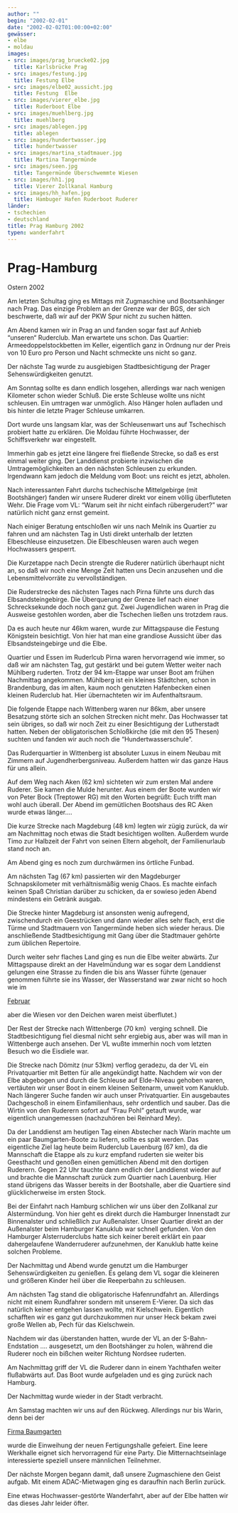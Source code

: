 ```yaml
---
author: ""
begin: "2002-02-01"
date: "2002-02-02T01:00:00+02:00"
gewässer:
- elbe
- moldau
images:
- src: images/prag_bruecke02.jpg
  title: Karlsbrücke Prag
- src: images/festung.jpg
  title: Festung Elbe
- src: images/elbe02_aussicht.jpg
  title: Festung  Elbe
- src: images/vierer_elbe.jpg
  title: Ruderboot Elbe
- src: images/muehlberg.jpg
  title: muehlberg
- src: images/ablegen.jpg
  title: ablegen
- src: images/hundertwasser.jpg
  title: hundertwasser
- src: images/martina_stadtmauer.jpg
  title: Martina Tangermünde
- src: images/seen.jpg
  title: Tangermünde Überschwemmte Wiesen
- src: images/hh1.jpg
  title: Vierer Zollkanal Hamburg
- src: images/hh_hafen.jpg
  title: Hambuger Hafen Ruderboot Ruderer
länder:
- tschechien
- deutschland
title: Prag Hamburg 2002
typen: wanderfahrt
---
```




# Prag-Hamburg


Ostern 2002

Am letzten Schultag ging es Mittags mit Zugmaschine und Bootsanhänger nach Prag. Das einzige Problem an der Grenze war der BGS, der sich beschwerte, daß wir auf der PKW Spur nicht zu suchen hätten.

Am Abend kamen wir in Prag an und fanden sogar fast auf Anhieb “unseren“ Ruderclub. Man erwartete uns schon. Das Quartier: Armeedoppelstockbetten im Keller, eigentlich ganz in Ordnung nur der Preis von 10 Euro pro Person und Nacht schmeckte uns nicht so ganz.

Der nächste Tag wurde zu ausgiebigen Stadtbesichtigung der Prager Sehenswürdigkeiten genutzt.

Am Sonntag sollte es dann endlich losgehen, allerdings war nach wenigen Kilometer schon wieder Schluß. Die erste Schleuse wollte uns nicht schleusen. Ein umtragen war unmöglich. Also Hänger holen aufladen und bis hinter die letzte Prager Schleuse umkarren.

Dort wurde uns langsam klar, was der Schleusenwart uns auf Tschechisch probiert hatte zu erklären. Die Moldau führte Hochwasser, der Schiffsverkehr war eingestellt.

Immerhin gab es jetzt eine längere frei fließende Strecke, so daß es erst einmal weiter ging. Der Landdienst probierte inzwischen die Umtragemöglichkeiten an den nächsten Schleusen zu erkunden. Irgendwann kam jedoch die Meldung vom Boot: uns reicht es jetzt, abholen.

Nach interessanten Fahrt durchs tschechische Mittelgebirge (mit Bootshänger) fanden wir unsere Ruderer direkt vor einem völlig überfluteten Wehr. Die Frage vom VL: “Warum seit ihr nicht einfach rübergerudert?” war natürlich nicht ganz ernst gemeint.

Nach einiger Beratung entschloßen wir uns nach Melnik ins Quartier zu fahren und am nächsten Tag in Usti direkt unterhalb der letzten Elbeschleuse einzusetzen. Die Elbeschleusen waren auch wegen Hochwassers gesperrt.

Die Kurzetappe nach Decin strengte die Ruderer natürlich überhaupt nicht an, so daß wir noch eine Menge Zeit hatten uns Decin anzusehen und die Lebensmittelvorräte zu vervollständigen.

Die Ruderstrecke des nächsten Tages nach Pirna führte uns durch das Elbsandsteingebirge. Die Überquerung der Grenze lief nach einer Schrecksekunde doch noch ganz gut. Zwei Jugendlichen waren in Prag die Ausweise gestohlen worden, aber die Tschechen ließen uns trotzdem raus.

Da es auch heute nur 46km waren, wurde zur Mittagspause die Festung Königstein besichtigt. Von hier hat man eine grandiose Aussicht über das Elbsandsteingebirge und die Elbe.

Quartier und Essen im Ruderlcub Pirna waren hervorragend wie immer, so daß wir am nächsten Tag, gut gestärkt und bei gutem Wetter weiter nach Mühlberg ruderten. Trotz der 94 km-Etappe war unser Boot am frühen Nachmittag angekommen. Mühlberg ist ein kleines Städtchen, schon in Brandenburg, das im alten, kaum noch genutzten Hafenbecken einen kleinen Ruderclub hat. Hier übernachteten wir im Aufenthaltsraum.

Die folgende Etappe nach Wittenberg waren nur 86km, aber unsere Besatzung störte sich an solchen Strecken nicht mehr. Das Hochwasser tat sein übriges, so daß wir noch Zeit zu einer Besichtigung der Lutherstadt hatten. Neben der obligatorischen Schloßkirche (die mit den 95 Thesen) suchten und fanden wir auch noch die “Hundertwasserschule”.

Das Ruderquartier in Wittenberg ist absoluter Luxus in einem Neubau mit Zimmern auf Jugendherbergsniveau. Außerdem hatten wir das ganze Haus für uns allein.

Auf dem Weg nach Aken (62 km) sichteten wir zum ersten Mal andere Ruderer. Sie kamen die Mulde herunter. Aus einem der Boote wurden wir von Peter Bock (Treptower RG) mit den Worten begrüßt: Euch trifft man wohl auch überall. Der Abend im gemütlichen Bootshaus des RC Aken wurde etwas länger....

Die kurze Strecke nach Magdeburg (48 km) legten wir zügig zurück, da wir am Nachmittag noch etwas die Stadt besichtigen wollten. Außerdem wurde Timo zur Halbzeit der Fahrt von seinen Eltern abgeholt, der Familienurlaub stand noch an.

Am Abend ging es noch zum durchwärmen ins örtliche Funbad.

Am nächsten Tag (67 km) passierten wir den Magdeburger Schnapskilometer mit verhältnismäßig wenig Chaos. Es machte einfach keinen Spaß Christian darüber zu schicken, da er sowieso jeden Abend mindestens ein Getränk ausgab.

Die Strecke hinter Magdeburg ist ansonsten wenig aufregend, zwischendurch ein Geestrücken und dann wieder alles sehr flach, erst die Türme und Stadtmauern von Tangermünde heben sich wieder heraus. Die anschließende Stadtbesichtigung mit Gang über die Stadtmauer gehörte zum üblichen Repertoire.

Durch weiter sehr flaches Land ging es nun die Elbe weiter abwärts. Zur Mittagspause direkt an der Havelmündung war es sogar dem Landdienst gelungen eine Strasse zu finden die bis ans Wasser führte (genauer genommen führte sie ins Wasser, der Wasserstand war zwar nicht so hoch wie im

[Februar](/berichte/2002/elbe_feb02)

aber die Wiesen vor den Deichen waren meist überflutet.)

Der Rest der Strecke nach Wittenberge (70 km)  verging schnell. Die Stadtbesichtigung fiel diesmal nicht sehr ergiebig aus, aber was will man in Wittenberge auch ansehen. Der VL wußte immerhin noch vom letzten Besuch wo die Eisdiele war.

Die Strecke nach Dömitz (nur 53km) verflog geradezu, da der VL ein Privatquartier mit Betten für alle angekündigt hatte. Nachdem wir von der Elbe abgebogen und durch die Schleuse auf Elde-Niveau gehoben waren, vertäuten wir unser Boot in einem kleinen Seitenarm, unweit vom Kanuklub. Nach längerer Suche fanden wir auch unser Privatquartier. Ein ausgebautes Dachgeschoß in einem Einfamilienhaus, sehr ordentlich und sauber. Das die Wirtin von den Ruderern sofort auf “Frau Pohl” getauft wurde, war eigentlich unangemessen (nachzuhören bei Reinhard Mey).

Da der Landdienst am heutigen Tag einen Abstecher nach Warin machte um ein paar Baumgarten-Boote zu liefern, sollte es spät werden. Das eigentliche Ziel lag heute beim Ruderclub Lauenburg (67 km), da die Mannschaft die Etappe als zu kurz empfand ruderten sie weiter bis Geesthacht und genoßen einen gemütlichen Abend mit den dortigen Ruderern. Gegen 22 Uhr tauchte dann endlich der Landdienst wieder auf und brachte die Mannschaft zurück zum Quartier nach Lauenburg. Hier stand übrigens das Wasser bereits in der Bootshalle, aber die Quartiere sind glücklicherweise im ersten Stock.

Bei der Einfahrt nach Hamburg schlichen wir uns über den Zollkanal zur Alstermündung. Von hier geht es direkt durch die Hamburger Innenstadt zur Binnenalster und schließlich zur Außenalster. Unser Quartier direkt an der Außenalster beim Hamburger Kanuklub war schnell gefunden. Von den Hamburger Alsterruderclubs hatte sich keiner bereit erklärt ein paar dahergelaufene Wanderruderer aufzunehmen, der Kanuklub hatte keine solchen Probleme.

Der Nachmittag und Abend wurde genutzt um die Hamburger Sehenswürdigkeiten zu genießen. Es gelang dem VL sogar die kleineren und größeren Kinder heil über die Reeperbahn zu schleusen.

Am nächsten Tag stand die obligatorische Hafenrundfahrt an. Allerdings nicht mit einem Rundfahrer sondern mit unserem E-Vierer. Da sich das natürlich keiner entgehen lassen wollte, mit Kielschwein. Eigentlich schafften wir es ganz gut durchzukommen nur unser Heck bekam zwei große Wellen ab, Pech für das Kielschwein.

Nachdem wir das überstanden hatten, wurde der VL an der S-Bahn-Endstation .... ausgesetzt, um den Bootshänger zu holen, während die Ruderer noch ein bißchen weiter Richtung Nordsee ruderten.

Am Nachmittag griff der VL die Ruderer dann in einem Yachthafen weiter flußabwärts auf. Das Boot wurde aufgeladen und es ging zurück nach Hamburg.

Der Nachmittag wurde wieder in der Stadt verbracht.

Am Samstag machten wir uns auf den Rückweg. Allerdings nur bis Warin, denn bei der

[Firma Baumgarten](http:/www.baumgarten-bootsbau.de)

wurde die Einweihung der neuen Fertigungshalle gefeiert. Eine leere Werkhalle eignet sich hervorragend für eine Party. Die Mitternachtseinlage interessierte speziell unsere männlichen Teilnehmer.

Der nächste Morgen begann damit, daß unsere Zugmaschiene den Geist aufgab. Mit einem ADAC-Mietwagen ging es daraufhin nach Berlin zurück.

Eine etwas Hochwasser-gestörte Wanderfahrt, aber auf der Elbe hatten wir das dieses Jahr leider öfter.
